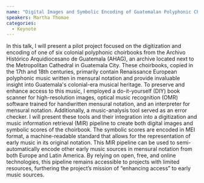 ```yaml
---
name: "Digital Images and Symbolic Encoding of Guatemalan Polyphonic Choirbooks: Enhancing Preservation and Access for Early Music Sources through Digitization and Music Information Retrieval"
speakers: Martha Thomae
categories:
  - Keynote
---
```


In this talk, I will present a pilot project focused on the digitization and encoding of one
of six colonial polyphonic choirbooks from the Archivo Histórico Arquidiocesano
de Guatemala (AHAG), an archive located next to the Metropolitan Cathedral in
Guatemala City. These choirbooks, copied in the 17th and 18th centuries,
primarily contain Renaissance European polyphonic music written in mensural
notation and provide invaluable insight into Guatemala's colonial-era musical
heritage. To preserve and enhance access to this music, I employed a
do-it-yourself (DIY) book scanner for high-resolution images, optical music
recognition (OMR) software trained for handwritten mensural notation, and an
interpreter for mensural notation. Additionally, a music-analysis tool served as
an error checker. I will present these tools and their
integration into a digitization and music information retrieval (MIR) pipeline
to create both digital images and symbolic scores of the choirbook. The symbolic
scores are encoded in MEI format, a machine-readable standard that allows for
the representation of early music in its original notation. This MIR pipeline
can be used to semi-automatically encode other early music
sources in mensural notation from both Europe and Latin America. By relying on
open, free, and online technologies, this pipeline remains accessible to
projects with limited resources,   furthering the project’s mission of
“enhancing access” to early music sources.
